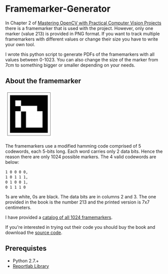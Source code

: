# Framemarker-Generator

In Chapter 2 of [Mastering OpenCV with Practical Computer Vision Projects][0] there is a framemarker that is used with the project. However, only one marker (value 213) is provided in PNG format. If you want to track multiple framemarkers with different values or change their size you have to write your own tool.

I wrote this python script to generate PDFs of the framemarkers with all values between 0-1023. You can also change the size of the marker from 7cm to something bigger or smaller depending on your needs. 

## About the framemarker

![Framemarker 213](marker_213.png?raw=true "Disco shoe")

The framemarkers use a modified hamming code comprised of 5 codewords, each 5-bits long. Each word carries only 2 data bits. Hence the reason there are only 1024 possible markers. The 4 valid codewords are below:

    1 0 0 0 0,
    1 0 1 1 1,
    0 1 0 0 1,
    0 1 1 1 0

1s are white, 0s are black. The data bits are in columns 2 and 3. The one provided in the book is the number 213 and the printed version is 7x7 centimeters.

I have provided a [catalog of all 1024 framemarkers](catalog.pdf?raw=true "Space invaders program. Can't tell who's who without a probram.").

If you're interested in trying out their code you should buy the book and download the [source code][1].

## Prerequistes

  * Python 2.7.+
  * [Reportlab Library][2]

[0]: https://www.packtpub.com/application-development/mastering-opencv-practical-computer-vision-projects
[1]: https://github.com/MasteringOpenCV/code
[2]: http://www.reportlab.com
